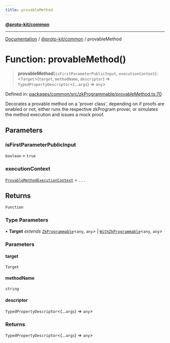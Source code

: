 ```yaml
---
title: provableMethod
---
```


[**@proto-kit/common**](../README.md)

***

[Documentation](../../../README.md) / [@proto-kit/common](../README.md) / provableMethod

# Function: provableMethod()

> **provableMethod**(`isFirstParameterPublicInput`, `executionContext`): \<`Target`\>(`target`, `methodName`, `descriptor`) => `TypedPropertyDescriptor`\<(...`args`) => `any`\>

Defined in: [packages/common/src/zkProgrammable/provableMethod.ts:70](https://github.com/proto-kit/framework/blob/b953c754e500c62f01fbbd6d09adfb2f5577269d/packages/common/src/zkProgrammable/provableMethod.ts#L70)

Decorates a provable method on a 'prover class', depending on
if proofs are enabled or not, either runs the respective zkProgram prover,
or simulates the method execution and issues a mock proof.

## Parameters

### isFirstParameterPublicInput

`boolean` = `true`

### executionContext

[`ProvableMethodExecutionContext`](../classes/ProvableMethodExecutionContext.md) = `...`

## Returns

`Function`

### Type Parameters

• **Target** *extends* [`ZkProgrammable`](../classes/ZkProgrammable.md)\<`any`, `any`\> \| [`WithZkProgrammable`](../interfaces/WithZkProgrammable.md)\<`any`, `any`\>

### Parameters

#### target

`Target`

#### methodName

`string`

#### descriptor

`TypedPropertyDescriptor`\<(...`args`) => `any`\>

### Returns

`TypedPropertyDescriptor`\<(...`args`) => `any`\>

